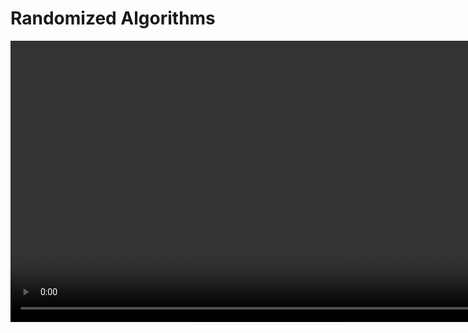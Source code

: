 # Randomized Algorithms

<video src="https://www.youtube.com/watch?v=nFw6x7DoYbs&pp=ygUUcmFuZG9taXplZCBhbGdvcml0aG0%3D" preview-src="random_algo.jpeg" width="900" />

## Definition

> Randomized algorithms are algorithms that use random numbers to make decisions. They are used in situations where the input data is too large or complex to be processed by deterministic algorithms. Randomized algorithms are often used in optimization problems, where the goal is to find the best solution from a set of possible solutions.

{ style="note" }

## Key Aspects

<table>
<tr>
<td>

**Randomized Choices**

</td>
<td>

**Randomized Analysis**

</td>
</tr>
<tr>
<td>

Randomized algorithms make random choices during their execution, which can lead to different outcomes each time they are run. These choices are often used to break ties or make decisions when there are multiple options available. 

</td>
<td>

Randomized analysis is a technique used to analyze the performance of randomized algorithms. It involves running the algorithm multiple times with different random inputs and averaging the results to determine the expected performance. This allows us to estimate the running time and space complexity of the algorithm. 

</td>
</tr>
</table>


### Applications and Approaches

<table style="both">
<tr>
<td></td>
<td>

**Monte Carlo Algorithms**

</td>
<td>

**Las Vegas Algorithms**

</td>
</tr>
<tr>
<td>Correctness</td>
<td>

Monte Carlo algorithms are randomized algorithms that have a probabilistic guarantee of correctness. They may produce incorrect results with a small probability, but they are generally fast and efficient.    

</td>
<td>

Las Vegas algorithms are randomized algorithms that always produce the correct result, but their running time may vary. They are often used in situations where correctness is more important than speed.

</td>
</tr>
<tr>
<td>Runtime</td>
<td>

Monte Carlo algorithms have a fixed running time and may produce incorrect results with a small probability. They are often used in situations where speed is more important than correctness.

</td>
<td>

Las Vegas algorithms have a variable running time and always produce the correct result. They are often used in situations where correctness is more important than speed.

</td>
</tr>
<tr>
<td>Efficiency</td>
<td>

Monte Carlo algorithms are generally fast and efficient, but they may produce incorrect results with a small probability. They are often used in situations where speed is more important than correctness.

</td>
<td>

Las Vegas algorithms are generally slower than Monte Carlo algorithms, but they always produce the correct result. They are often used in situations where correctness is more important than speed.

</td>
</tr>
<tr>
<td>Error Analysis</td>
<td>

Monte Carlo algorithms require error analysis to determine the probability of producing incorrect results. This analysis involves running the algorithm multiple times with different random inputs and calculating the probability of error.

</td>
<td>

Las Vegas algorithms do not require error analysis, as they always produce the correct result. However, their running time may vary, so it is important to consider the worst-case scenario when analyzing their performance.

</td>
</tr>
<tr>
<td>Trade-offs</td>
<td>

Monte Carlo algorithms trade correctness for speed, as they may produce incorrect results with a small probability. They are often used in situations where speed is more important than correctness.

</td>
<td>

Las Vegas algorithms trade speed for correctness, as they always produce the correct result but may take longer to do so. They are often used in situations where correctness is more important than speed.

</td>
</tr>
<tr>
<td>Applications</td>
<td>

Monte Carlo algorithms are used in a wide range of applications, including optimization problems, simulation, and statistical analysis. They are particularly useful in situations where speed is more important than correctness.

</td>
<td>

Las Vegas algorithms are used in situations where correctness is more important than speed, such as cryptography, data security, and scientific computing. They are particularly useful in situations where the algorithm must produce the correct result every time.

</td>
</tr>
<tr>
<td>Examples</td>
<td>

Monte Carlo algorithms are used in the field of computational biology to analyze DNA sequences and predict protein structures. They are particularly useful in situations where the algorithm must produce the correct result every time.

</td>
<td>

Las Vegas algorithms are used in the field of cryptography to generate secure encryption keys and protect sensitive data. They are particularly useful in situations where correctness is more important than speed.

</td>
</tr>
</table>

## Advantages and Disadvantages

<table>
<tr>
<td>✅</td>
<td>❌</td>
</tr>
<tr>
<td>can be used to solve complex problems that are difficult to solve with deterministic algorithms</td>
<td>may produce incorrect results with a small probability</td>
</tr>
<tr>
<td>can be more efficient than deterministic algorithms in some cases</td>
<td>may require additional error analysis to determine the probability of producing incorrect results</td>
</tr>
<tr>
<td>can be used in a wide range of applications, including optimization, simulation, and statistical analysis</td>
<td>may be more difficult to implement and analyze than deterministic algorithms</td>
</tr>
<tr>
<td>can provide probabilistic guarantees of correctness in some cases</td>
<td>may be less predictable and reliable than deterministic algorithms</td>
</tr>
<tr>
<td>can be used to generate random numbers and simulate random processes</td>
<td>may require additional computational resources to run multiple times with different random inputs</td>
</tr>
</table>

## Examples

<table style="header-column">
<tr>
<td>

**QuickSort**   

</td>
<td>

QuickSort is a classic example of a randomized algorithm that uses random numbers to sort an array of elements. It works by selecting a random pivot element and partitioning the array into two subarrays based on the pivot. The algorithm then recursively sorts the subarrays until the entire array is sorted.

</td>
</tr>
<tr>
<td>

**Randomized Primality Testing**

</td>
<td>

Randomized primality testing is a technique used to determine whether a given number is prime. It involves running a probabilistic algorithm that uses random numbers to test the primality of the number. The algorithm may produce incorrect results with a small probability, but it is generally fast and efficient.

</td>
</tr>
<tr>
<td>

**Monte Carlo Integration**

</td>
<td>

Monte Carlo integration is a technique used to estimate the value of a definite integral by generating random samples from the function. The algorithm uses random numbers to select points in the function's domain and computes the average value of the function over these points. This allows us to estimate the integral with a high degree of accuracy.

</td>
</tr>
<tr>
<td>

**Las Vegas Sorting**

</td>
<td>

Las Vegas sorting is a technique used to sort an array of elements in random order. The algorithm always produces the correct result, but its running time may vary. It is often used in situations where correctness is more important than speed.

</td>   
</tr>
</table>

<tabs>
<tab title="Monte Carlo Algorithm">

<table>
<tr>
<td>

```c++
#include <iostream>
#include <cstdlib>
#include <ctime>


// Function to generate random numbers
double generateRandomNumber() {
    return (double)rand() / RAND_MAX;
}

// Function to estimate the value of pi using Monte Carlo simulation
double estimatePi(int numPoints) {
    int numPointsInsideCircle = 0;

    for (int i = 0; i < numPoints; i++) {
        double x = generateRandomNumber();
        double y = generateRandomNumber();

        if (x * x + y * y <= 1) {
            numPointsInsideCircle++;
        }
    }

    return 4.0 * numPointsInsideCircle / numPoints;
}

int main() {
    srand(time(0)); // Seed the random number generator

    int numPoints = 1000000;
    double estimatedPi = estimatePi(numPoints);

    std::cout << "Estimated value of pi: " << estimatedPi << std::endl;

    return 0;
}
```

</td>
</tr>
<tr>
<td>

`generateRandomNumber`
: generates a random number between 0 and 1 using the `rand` function.

`estimatePi`
: estimates the value of pi using a Monte Carlo simulation. It generates random points in the unit square and counts the number of points inside the unit circle to estimate the value of pi.

`main`
: seeds the random number generator with the current time, calls the `estimatePi` function with a specified number of points, and prints the estimated value of pi.

</td>
</tr>
</table>

</tab>
<tab title="Las Vegas Sorting">

<table>
<tr>
<td>

```c++
#include <iostream>
#include <vector>
#include <algorithm>
#include <cstdlib>
#include <ctime>

// Function to generate random numbers
int generateRandomNumber() {
    return rand();
}

// Function to perform Las Vegas sorting
void lasVegasSort(std::vector<int>&amp; arr) {
    bool sorted = false;

    while (!sorted) {
        sorted = true;

        for (int i = 0; i < arr.size() - 1; i++) {
            if (arr[i] > arr[i + 1]) {
                std::swap(arr[i], arr[i + 1]);
                sorted = false;
            }
        }
    }
}

int main() {
    srand(time(0)); // Seed the random number generator

    std::vector<int> arr = {5, 2, 8, 1, 3, 7, 4, 6};

    lasVegasSort(arr);

    std::cout << "Sorted array: ";
    for (int num : arr) {
        std::cout << num << " ";
    }
    std::cout << std::endl;

    return 0;
}
```

</td>
</tr>
<tr>
<td>

`generateRandomNumber` 
: generates a random integer using the `rand` function.

`lasVegasSort`
: performs Las Vegas sorting on a vector of integers. It repeatedly iterates through the array and swaps adjacent elements if they are out of order until the array is sorted.

`main`
: seeds the random number generator with the current time, initializes a vector with random integers, calls the `lasVegasSort` function to sort the array, and prints the sorted array.

</td>
</tr>
</table>

</tab>
</tabs>
